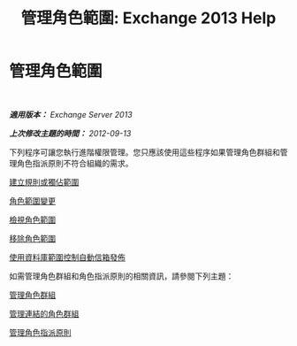 ﻿---
title: '管理角色範圍: Exchange 2013 Help'
TOCTitle: 管理角色範圍
ms:assetid: f8f5b205-dd47-4fc3-8322-3fa115ae475a
ms:mtpsurl: https://technet.microsoft.com/zh-tw/library/Dd351270(v=EXCHG.150)
ms:contentKeyID: 50474626
ms.date: 05/21/2018
mtps_version: v=EXCHG.150
ms.translationtype: MT
---

# 管理角色範圍

 

_**適用版本：** Exchange Server 2013_

_**上次修改主題的時間：** 2012-09-13_

下列程序可讓您執行進階權限管理。您只應該使用這些程序如果管理角色群組和管理角色指派原則不符合組織的需求。

[建立規則或獨佔範圍](create-a-regular-or-exclusive-scope-exchange-2013-help.md)

[角色範圍變更](change-a-role-scope-exchange-2013-help.md)

[檢視角色範圍](view-role-scopes-exchange-2013-help.md)

[移除角色範圍](remove-a-role-scope-exchange-2013-help.md)

[使用資料庫範圍控制自動信箱發佈](control-automatic-mailbox-distribution-using-database-scopes-exchange-2013-help.md)

如需管理角色群組和角色指派原則的相關資訊，請參閱下列主題：

[管理角色群組](manage-role-groups-exchange-2013-help.md)

[管理連結的角色群組](manage-linked-role-groups-exchange-2013-help.md)

[管理角色指派原則](manage-role-assignment-policies-exchange-2013-help.md)

